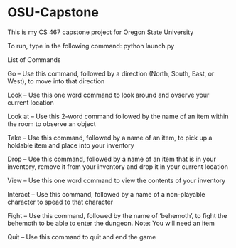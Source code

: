 # OSU-Capstone
This is my CS 467 capstone project for Oregon State University

To run, type in the following command:
    python launch.py
    
    
List of Commands

Go – Use this command, followed by a direction (North, South, East, or West), to
move into that direction

Look – Use this one word command to look around and ovserve your current
location

Look at – Use this 2-word command followed by the name of an item within the
room to observe an object

Take – Use this command, followed by a name of an item, to pick up a holdable
item and place into your inventory

Drop – Use this command, followed by a name of an item that is in your
inventory, remove it from your inventory and drop it in your current location

View – Use this one word command to view the contents of your inventory

Interact – Use this command, followed by a name of a non-playable character to
spead to that character

Fight – Use this command, followed by the name of ‘behemoth’, to fight the
behemoth to be able to enter the dungeon. Note: You will need an item

Quit – Use this command to quit and end the game
